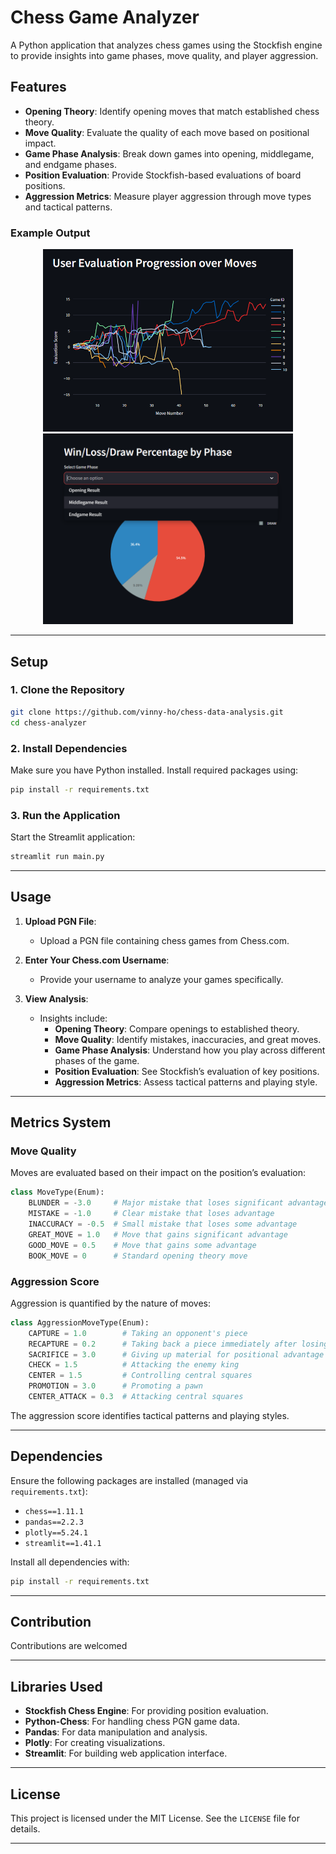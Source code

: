 # Chess Game Analyzer

A Python application that analyzes chess games using the Stockfish engine to provide insights into game phases, move quality, and player aggression.

## Features

- **Opening Theory**: Identify opening moves that match established chess theory.
- **Move Quality**: Evaluate the quality of each move based on positional impact.
- **Game Phase Analysis**: Break down games into opening, middlegame, and endgame phases.
- **Position Evaluation**: Provide Stockfish-based evaluations of board positions.
- **Aggression Metrics**: Measure player aggression through move types and tactical patterns.

### Example Output

<p align="center">
  <img src="assets/move_eval_example.png" alt="Move Evaluation Example" width="400"/>
  <img src="assets/win_percentage_phase_example.png" alt="Win Percentage by Phase" width="400"/>
</p>

---

## Setup

### 1. Clone the Repository

```bash
git clone https://github.com/vinny-ho/chess-data-analysis.git
cd chess-analyzer
```

### 2. Install Dependencies

Make sure you have Python installed. Install required packages using:

```bash
pip install -r requirements.txt
```

### 3. Run the Application

Start the Streamlit application:

```bash
streamlit run main.py
```

---

## Usage

1. **Upload PGN File**:
   - Upload a PGN file containing chess games from Chess.com.

2. **Enter Your Chess.com Username**:
   - Provide your username to analyze your games specifically.

3. **View Analysis**:
   - Insights include:
     - **Opening Theory**: Compare openings to established theory.
     - **Move Quality**: Identify mistakes, inaccuracies, and great moves.
     - **Game Phase Analysis**: Understand how you play across different phases of the game.
     - **Position Evaluation**: See Stockfish’s evaluation of key positions.
     - **Aggression Metrics**: Assess tactical patterns and playing style.

---

## Metrics System

### Move Quality

Moves are evaluated based on their impact on the position’s evaluation:

```python
class MoveType(Enum):
    BLUNDER = -3.0     # Major mistake that loses significant advantage
    MISTAKE = -1.0     # Clear mistake that loses advantage
    INACCURACY = -0.5  # Small mistake that loses some advantage
    GREAT_MOVE = 1.0   # Move that gains significant advantage
    GOOD_MOVE = 0.5    # Move that gains some advantage
    BOOK_MOVE = 0      # Standard opening theory move
```

### Aggression Score

Aggression is quantified by the nature of moves:

```python
class AggressionMoveType(Enum):
    CAPTURE = 1.0        # Taking an opponent's piece
    RECAPTURE = 0.2      # Taking back a piece immediately after losing one
    SACRIFICE = 3.0      # Giving up material for positional advantage
    CHECK = 1.5          # Attacking the enemy king
    CENTER = 1.5         # Controlling central squares
    PROMOTION = 3.0      # Promoting a pawn
    CENTER_ATTACK = 0.3  # Attacking central squares
```

The aggression score identifies tactical patterns and playing styles.

---

## Dependencies

Ensure the following packages are installed (managed via `requirements.txt`):

- `chess==1.11.1`
- `pandas==2.2.3`
- `plotly==5.24.1`
- `streamlit==1.41.1`

Install all dependencies with:

```bash
pip install -r requirements.txt
```

---

## Contribution

Contributions are welcomed

---


## Libraries Used

- **Stockfish Chess Engine**: For providing position evaluation.
- **Python-Chess**: For handling chess PGN game data.
- **Pandas**: For data manipulation and analysis.
- **Plotly**: For creating visualizations.
- **Streamlit**: For building web application interface.

---

## License

This project is licensed under the MIT License. See the `LICENSE` file for details.

---